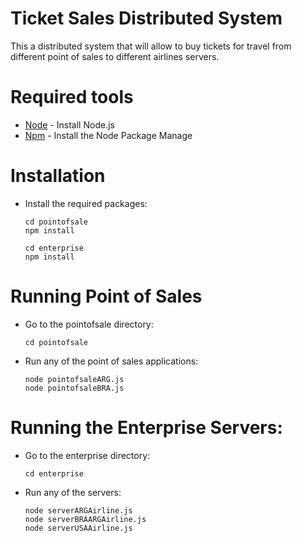 Ticket Sales Distributed System
===============================

This a distributed system that will allow to buy tickets for travel from different point of sales to different 
airlines servers.

Required tools
============
* [Node] - Install Node.js
* [Npm] - Install the Node Package Manage

[Node]: https://nodejs.org
[Npm]: https://www.npmjs.com/

Installation
============
- Install the required packages:
	```
	cd pointofsale 
	npm install 
	```

	``` 
	cd enterprise 
	npm install 
	```

Running Point of Sales
=====================
- Go to the pointofsale directory:
	```
	cd pointofsale 
	```
	
- Run any of the point of sales applications:
	``` 
	node pointofsaleARG.js 
	node pointofsaleBRA.js
	```
	
Running the Enterprise Servers:
==============================
- Go to the enterprise directory:
	```
	cd enterprise 
	```
	
- Run any of the servers:
	``` 
	node serverARGAirline.js 
	node serverBRAARGAirline.js
	node serverUSAAirline.js
	```
